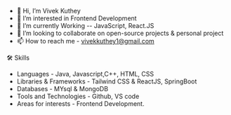 - 👋 Hi, I’m Vivek Kuthey
- 👀 I’m interested in Frontend Development    
- 🌱 I’m currently Working -- JavaScript, React.JS
- 💞️ I’m looking to collaborate on open-source projects & personal project  
- 📫 How to reach me - vivekkuthey1@gmail.com

🛠 Skills
- Languages - Java, Javascript,C++, HTML, CSS 
- Libraries & Frameworks - Tailwind CSS & ReactJS, SpringBoot
- Databases - MYsql & MongoDB
- Tools and Technologies - Github, VS code
- Areas for interests - Frontend Development.
